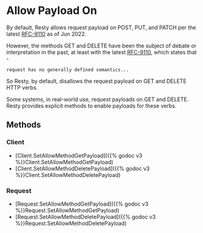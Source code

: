 
# Allow Payload On

By default, Resty allows request payload on POST, PUT, and PATCH per the latest [RFC-9110](https://datatracker.ietf.org/doc/html/rfc9110.html) as of Jun 2022.

However, the methods GET and DELETE have been the subject of debate or interpretation in the past, at least with the latest [RFC-9110](https://datatracker.ietf.org/doc/html/rfc9110.html), which states that -

    request has no generally defined semantics...

So Resty, by default, disallows the request payload on GET and DELETE HTTP verbs.

Some systems, in real-world use, request payloads on GET and DELETE. Resty provides explicit methods to enable payloads for these verbs.

## Methods

### Client

* [Client.SetAllowMethodGetPayload]({{% godoc v3 %}}Client.SetAllowMethodGetPayload)
* [Client.SetAllowMethodDeletePayload]({{% godoc v3 %}}Client.SetAllowMethodDeletePayload)

### Request

* [Request.SetAllowMethodGetPayload]({{% godoc v3 %}}Request.SetAllowMethodGetPayload)
* [Request.SetAllowMethodDeletePayload]({{% godoc v3 %}}Request.SetAllowMethodDeletePayload)
